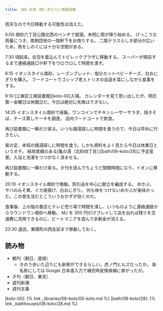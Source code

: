 ```yaml
---
title: 189 日目（雨）念入りに情報収集
---
```


雨天なので今日移動する可能性は消えた。

0:00 南砂六丁目公園北西のベンチで就寝。未明に雨が降り始める。
けっこうな雨量につき、南側団地の一階軒下をお借りする。
二階テラスらしき部分が広いため、雨をしのぐには十分な空間がある。

7:30 頃起床。合羽を着込んでトピレックプラザに移動する。
スーパーが開店するまで連絡通路口や軒下をウロウロして時間を潰す。

8:15 イオンスタイル南砂。レーズンブレッド、塩分カットベビーチーズ、白おにぎりを購入。
フードコートでゴシップ老人トリオの会話を耳にしながら食事をする。

9:10 [江東区江東図書館][koto-00]入場。
カレンダーを見て思い出したが、明日第一金曜日は休館日だ。今日は絶対に失敗はできない。

14:25 イオンスタイル南砂で昼飯。ワンコインでチキンシーザーサラダ、焼きそば、チーズ蒸しケーキを調達。
店内フードコートで飲食。

再び図書館に一瞬だけ戻る。いつも銭湯探しに時間を食うので、今日は早めに行きたい。

案の定、未知の銭湯探しに時間を食う。しかも資料をよく見たら今日は休業日というオチ。
結局実績のある[亀の湯（北砂四丁目）][bath/08-koto/28]に予定変更。入浴と洗濯をつつがなく済ませる。

再び図書館に一瞬だけ戻る。夕刊を読んでちょうど閉館時間になり、イオンに移動する。

20:10 イオンスタイル南砂で晩飯。割引品を中心に献立を編成する。
めかぶ、サバのみそ煮、イカ唐揚げ、白おにぎり。
何も味をつけないめかぶが美味かった。この食生活だとこういうおかずが効くのだ。

食事後、上の階の書店とテレビ売り場で時間を潰し、いつものように連絡通路からラウンドワン南砂へ移動。
MJ を 300 円だけプレイして店を出れば残りを交通費に流用できるのに、ビートマニアを遊んで余剰金が消える。

23:30 退店。東陽町の西友前まで移動しておく。

## 読み物

* 朝刊（朝日、産経）
  * きのう歩いた辺りにも新駅ができるらしい。虎ノ門ヒルズだったか。
    新名称にしては Google 日本語入力で補完時変換候補に挙がったが。
* 夕刊（朝日、東京）
* 週刊新潮
* 週刊文春

[koto-00]: {% link _libraries/08-koto/00-koto.md %}
[bath/08-koto/28]: {% link _bathhouses/08-koto/28.md %}
